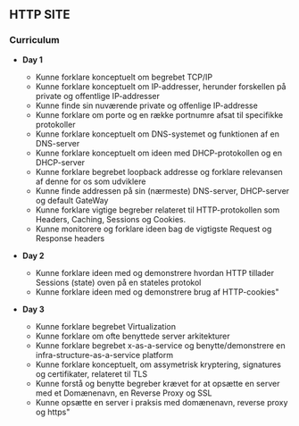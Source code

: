 ## HTTP SITE



### Curriculum
* **Day 1**
  * Kunne forklare konceptuelt om begrebet TCP/IP
  * Kunne forklare konceptuelt om IP-addresser, herunder forskellen på private og offentlige IP-addresser
  * Kunne finde sin nuværende private og offenlige IP-addresse
  * Kunne forklare om porte og en række portnumre afsat til specifikke protokoller
  * Kunne forklare konceptuelt om DNS-systemet og funktionen af en DNS-server
  * Kunne forklare konceptuelt om ideen med DHCP-protokollen og en DHCP-server
  * Kunne forklare begrebet loopback addresse og forklare relevansen af denne for os som udviklere
  * Kunne finde addressen på sin (nærmeste) DNS-server, DHCP-server og default GateWay
  * Kunne forklare vigtige begreber relateret til HTTP-protokollen som Headers, Caching, Sessions og Cookies.
  * Kunne monitorere og forklare ideen bag de vigtigste Request og Response headers

* **Day 2**
  * Kunne forklare ideen med og demonstrere hvordan HTTP tillader Sessions (state) oven på en stateles protokol
  * Kunne forklare ideen med og demonstrere brug af HTTP-cookies"

* **Day 3**
  * Kunne forklare begrebet Virtualization
  * Kunne forklare om ofte benyttede server arkitekturer
  * Kunne forklare begrebet x-as-a-service og benytte/demonstrere en infra-structure-as-a-service platform
  * Kunne forklare konceptuelt, om assymetrisk kryptering, signatures og certifikater, relateret til TLS
  * Kunne forstå og benytte begreber krævet for at opsætte en server med et Domænenavn, en Reverse Proxy og SSL
  * Kunne opsætte en server i praksis med domænenavn, reverse proxy og https"
